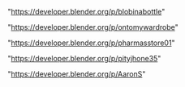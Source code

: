 "https://developer.blender.org/p/blobinabottle"

"https://developer.blender.org/p/ontomywardrobe"

"https://developer.blender.org/p/pharmasstore01"

"https://developer.blender.org/p/pityjhone35"

 
"https://developer.blender.org/p/AaronS"


 
